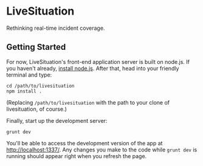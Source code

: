 LiveSituation
=============

Rethinking real-time incident coverage.

Getting Started
---------------

For now, LiveSituation's front-end application server is built on node.js.
If you haven't already, [install node.js](https://github.com/joyent/node/wiki/Installing-Node.js-via-package-manager).
After that, head into your friendly terminal and type:

```
cd /path/to/livesituation
npm install .
```

(Replacing `/path/to/livesituation` with the path to your clone of livesituation, of course.)

Finally, start up the development server:

```
grunt dev
```

You'll be able to access the development version of the app at
[http://localhost:1337/](http://localhost:1337/).
Any changes you make to the code while `grunt dev` is running
should appear right when you refresh the page.

